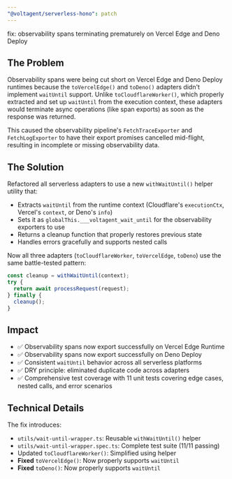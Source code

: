 ```yaml
---
"@voltagent/serverless-hono": patch
---
```


fix: observability spans terminating prematurely on Vercel Edge and Deno Deploy

## The Problem

Observability spans were being cut short on Vercel Edge and Deno Deploy runtimes because the `toVercelEdge()` and `toDeno()` adapters didn't implement `waitUntil` support. Unlike `toCloudflareWorker()`, which properly extracted and set up `waitUntil` from the execution context, these adapters would terminate async operations (like span exports) as soon as the response was returned.

This caused the observability pipeline's `FetchTraceExporter` and `FetchLogExporter` to have their export promises cancelled mid-flight, resulting in incomplete or missing observability data.

## The Solution

Refactored all serverless adapters to use a new `withWaitUntil()` helper utility that:

- Extracts `waitUntil` from the runtime context (Cloudflare's `executionCtx`, Vercel's `context`, or Deno's `info`)
- Sets it as `globalThis.___voltagent_wait_until` for the observability exporters to use
- Returns a cleanup function that properly restores previous state
- Handles errors gracefully and supports nested calls

Now all three adapters (`toCloudflareWorker`, `toVercelEdge`, `toDeno`) use the same battle-tested pattern:

```ts
const cleanup = withWaitUntil(context);
try {
  return await processRequest(request);
} finally {
  cleanup();
}
```

## Impact

- ✅ Observability spans now export successfully on Vercel Edge Runtime
- ✅ Observability spans now export successfully on Deno Deploy
- ✅ Consistent `waitUntil` behavior across all serverless platforms
- ✅ DRY principle: eliminated duplicate code across adapters
- ✅ Comprehensive test coverage with 11 unit tests covering edge cases, nested calls, and error scenarios

## Technical Details

The fix introduces:

- `utils/wait-until-wrapper.ts`: Reusable `withWaitUntil()` helper
- `utils/wait-until-wrapper.spec.ts`: Complete test suite (11/11 passing)
- Updated `toCloudflareWorker()`: Simplified using helper
- **Fixed** `toVercelEdge()`: Now properly supports `waitUntil`
- **Fixed** `toDeno()`: Now properly supports `waitUntil`
